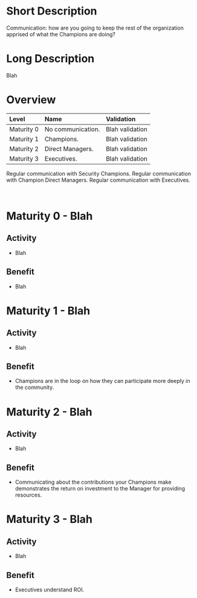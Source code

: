 # Short Description
Communication: how are you going to keep the rest of the organization apprised of what the Champions are doing?

# Long Description
Blah

# Overview

| Level | Name | Validation |
|:---|:---|:---|
| Maturity 0 | No communication. | Blah validation
| Maturity 1 | Champions. | Blah validation
| Maturity 2 | Direct Managers. | Blah validation
| Maturity 3 | Executives. | Blah validation

Regular communication with Security Champions.
Regular communication with Champion Direct Managers.
Regular communication with Executives.


&nbsp;
# Maturity 0 - Blah

## Activity
* Blah
  
## Benefit
* Blah

# Maturity 1 - Blah

## Activity
* Blah 

## Benefit
* Champions are in the loop on how they can participate more deeply in the community.

# Maturity 2 - Blah

## Activity
* Blah

## Benefit
* Communicating about the contributions your Champions make demonstrates the return on investment to the Manager for providing resources.

# Maturity 3 - Blah

## Activity
* Blah

## Benefit
* Executives understand ROI.